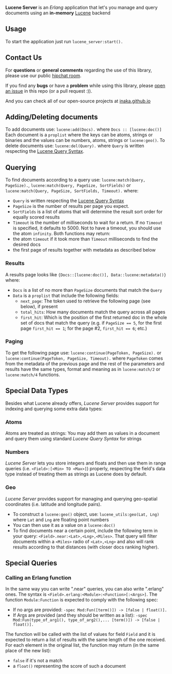 **Lucene Server** is an *Erlang* application that let's you manage and query documents using an **in-memory** [Lucene](http://lucene.apache.org) backend

## Usage
To start the application just run ``lucene_server:start().``

## Contact Us
For **questions** or **general comments** regarding the use of this library, please use our public
[hipchat room](https://www.hipchat.com/gpBpW3SsT).

If you find any **bugs** or have a **problem** while using this library, please [open an issue](https://github.com/inaka/lucene_server/issues/new) in this repo (or a pull request :)).

And you can check all of our open-source projects at [inaka.github.io](http://inaka.github.io)

## Adding/Deleting documents
To add documents use: ``lucene:add(Docs).`` where ``Docs :: [lucene:doc()]``
Each document is a ``proplist`` where the keys can be atoms, strings or binaries and the values can be numbers, atoms, strings or ``lucene:geo()``.
To delete documents use: ``lucene:del(Query).`` where ``Query`` is written respecting the [Lucene Query Syntax](http://lucene.apache.org/core/3_6_0/queryparsersyntax.html).

## Querying
To find documents according to a query use: ``lucene:match(Query, PageSize).``, ``lucene:match(Query, PageSize, SortFields)`` or ``lucene:match(Query, PageSize, SortFields, Timeout).`` where:
* ``Query`` is written respecting the [Lucene Query Syntax](http://lucene.apache.org/core/3_6_0/queryparsersyntax.html)
* ``PageSize`` is the number of results per page you expect.
* ``SortFields`` is a list of atoms that will determine the result sort order for equally scored results
* ``Timeout`` is the number of milliseconds to wait for a return. If no ``Timeout`` is specified, it defaults to 5000. Not to have a timeout, you should use the atom ``infinity``.
Both functions may return:
* the atom ``timeout`` if it took more than ``Timeout`` milliseconds to find the desired docs
* the first page of results together with metadata as described below

### Results
A results page looks like ``{Docs::[lucene:doc()], Data::lucene:metadata()}`` where:
* ``Docs`` is a list of no more than ``PageSize`` documents that match the ``Query``
* ``Data`` is a ``proplist`` that include the following fields:
  * ``next_page``: The token used to retrieve the following page (see below), if present
  * ``total_hits``: How many documents match the query across all pages
  * ``first_hit``: Which is the position of the first returned doc in the whole set of docs that match the query (e.g. if ``PageSize == 5``, for the first page ``first_hit == 1``; for the page #2, ``first_hit == 6``; etc.)

### Paging
To get the following page use: ``lucene:continue(PageToken, PageSize).`` or ``lucene:continue(PageToken, PageSize, Timeout).`` where ``PageToken`` comes from the metadata of the previous page and the rest of the parameters and results have the same types, format and meaning as in ``lucene:match/2`` or ``lucene:match/4`` functions.

## Special Data Types
Besides what Lucene already offers, *Lucene Server* provides support for indexing and querying some extra data types:

### Atoms
Atoms are treated as strings: You may add them as values in a document and query them using standard _Lucene Query Syntax_ for strings

### Numbers
*Lucene Server* lets you store integers and floats and then use them in range queries (i.e. ``<Field>:[<Min> TO <Max>]``) properly, respecting the field's data type instead of treating them as strings as Lucene does by default.

### Geo
*Lucene Server* provides support for managing and querying geo-spatial coordinates (i.e. latitude and longitude pairs).
* To construct a ``lucene:geo()`` object, use: ``lucene_utils:geo(Lat, Lng)`` where ``Lat`` and ``Lng`` are floating point numbers
* You can then use it as a value on a ``lucene:doc()``
* To find documents near a certain point, include the following term in your query: ``<Field>.near:<Lat>,<Lng>,<Miles>``. That query will filter documents within a ``<Miles>`` radio of ``<Lat>,<Lng>`` and also will rank results according to that distances (with closer docs ranking higher).

## Special Queries
### Calling an Erlang function
In the same way you can write ".near" queries, you can also write ".erlang" ones. The syntax is ``<Field>.erlang:<Module>:<Function>[:<Args>]``.
The function ``Module:Function`` is expected to comply with the following spec:
* If no args are provided: ``-spec Mod:Fun([term()]) -> [false | float()].``
* If Args are provided (and they should be written as a list): ``-spec Mod:Fun(type_of_arg1(), type_of_arg2(),... [term()]) -> [false | float()].``

The function will be called with the list of values for field ``Field`` and it is expected to return a list of results with the same length of the one received. For each element in the original list, the function may return (in the same place of the new list):
* ``false`` if it's not a match
* a ``float()`` representing the score of such a document
